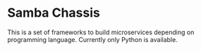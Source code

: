 # Samba Chassis
This is a set of frameworks to build microservices depending on programming language.
Currently only Python is available.
